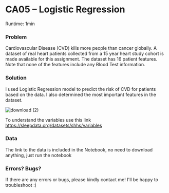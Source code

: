 # CA05 – Logistic Regression

Runtime: 1min

### Problem
Cardiovascular Disease (CVD) kills more people than cancer globally. A dataset of real heart patients
collected from a 15 year heart study cohort is made available for this assignment. The dataset has 16
patient features. Note that none of the features include any Blood Test information.

### Solution
I used Logistic Regression model to predict the risk of CVD for patients based on the data. I also determined the most important features in the dataset.

![download (2)](https://user-images.githubusercontent.com/59128920/162424731-7857721c-e569-4ce2-b6d8-72a2e7d6223e.png)

To understand the variables use this link
https://sleepdata.org/datasets/shhs/variables

### Data
The link to the data is included in the Notebook, no need to download anything, just run the notebook

### Errors? Bugs?
If there are any errors or bugs, please kindly contact me! I'll be happy to troubleshoot :)
